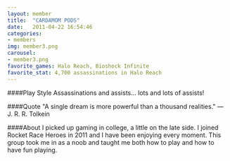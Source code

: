 ```yaml
---
layout: member
title:  "CARDAMOM PODS"
date:   2011-04-22 16:54:46
categories:
- members
img: member3.png
carousel:
- member3.png
favorite_games: Halo Reach, Bioshock Infinite
favorite_stat: 4,700 assassinations in Halo Reach
---
```

####Play Style
Assassinations and assists... lots and lots of assists\!

####Quote
"A single dream is more powerful than a thousand realities." &mdash; J. R. R. Tolkein

####About
I picked up gaming in college, a little on the late side. I joined Rocket Race Heroes in 2011 and I have been enjoying every moment. This group took me in as a noob and taught me both how to play and how to have fun playing.